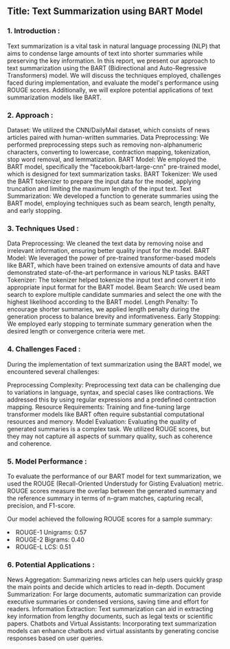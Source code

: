 <h2>Title: Text Summarization using BART Model</h2>

<h3>1. Introduction : </h3>

Text summarization is a vital task in natural language processing (NLP) that aims to condense large amounts of text into shorter summaries while preserving the key information. In this report, we present our approach to text summarization using the BART (Bidirectional and Auto-Regressive Transformers) model. We will discuss the techniques employed, challenges faced during implementation, and evaluate the model's performance using ROUGE scores. Additionally, we will explore potential applications of text summarization models like BART.

<h3>2. Approach :</h3>

Dataset: We utilized the CNN/DailyMail dataset, which consists of news articles paired with human-written summaries.
Data Preprocessing: We performed preprocessing steps such as removing non-alphanumeric characters, converting to lowercase, contraction mapping, tokenization, stop word removal, and lemmatization.
BART Model: We employed the BART model, specifically the "facebook/bart-large-cnn" pre-trained model, which is designed for text summarization tasks.
BART Tokenizer: We used the BART tokenizer to prepare the input data for the model, applying truncation and limiting the maximum length of the input text.
Text Summarization: We developed a function to generate summaries using the BART model, employing techniques such as beam search, length penalty, and early stopping.

<h3>3. Techniques Used :</h3>

Data Preprocessing: We cleaned the text data by removing noise and irrelevant information, ensuring better quality input for the model.
BART Model: We leveraged the power of pre-trained transformer-based models like BART, which have been trained on extensive amounts of data and have demonstrated state-of-the-art performance in various NLP tasks.
BART Tokenizer: The tokenizer helped tokenize the input text and convert it into appropriate input format for the BART model.
Beam Search: We used beam search to explore multiple candidate summaries and select the one with the highest likelihood according to the BART model.
Length Penalty: To encourage shorter summaries, we applied length penalty during the generation process to balance brevity and informativeness.
Early Stopping: We employed early stopping to terminate summary generation when the desired length or convergence criteria were met.

<h3>4. Challenges Faced :</h3>

During the implementation of text summarization using the BART model, we encountered several challenges:

Preprocessing Complexity: Preprocessing text data can be challenging due to variations in language, syntax, and special cases like contractions. We addressed this by using regular expressions and a predefined contraction mapping.
Resource Requirements: Training and fine-tuning large transformer models like BART often require substantial computational resources and memory.
Model Evaluation: Evaluating the quality of generated summaries is a complex task. We utilized ROUGE scores, but they may not capture all aspects of summary quality, such as coherence and coherence.

<h3>5. Model Performance :</h3>

To evaluate the performance of our BART model for text summarization, we used the ROUGE (Recall-Oriented Understudy for Gisting Evaluation) metric. ROUGE scores measure the overlap between the generated summary and the reference summary in terms of n-gram matches, capturing recall, precision, and F1-score.

Our model achieved the following ROUGE scores for a sample summary:
<li>ROUGE-1 Unigrams: 0.57</li>
<li>ROUGE-2 Bigrams: 0.40</li>
<li>ROUGE-L LCS: 0.51</li>

<h3>6. Potential Applications :</h3>

News Aggregation: Summarizing news articles can help users quickly grasp the main points and decide which articles to read in-depth.
Document Summarization: For large documents, automatic summarization can provide executive summaries or condensed versions, saving time and effort for readers.
Information Extraction: Text summarization can aid in extracting key information from lengthy documents, such as legal texts or scientific papers.
Chatbots and Virtual Assistants: Incorporating text summarization models can enhance chatbots and virtual assistants by generating concise responses based on user queries.
